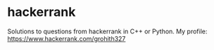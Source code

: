 # hackerrank
Solutions to questions from hackerrank in C++ or Python. 
My profile: https://www.hackerrank.com/grohith327

